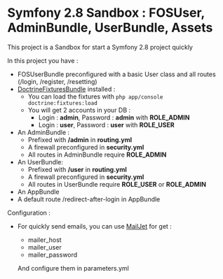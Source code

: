 Symfony 2.8 Sandbox : FOSUser, AdminBundle, UserBundle, Assets
===================

This project is a Sandbox for start a Symfony 2.8 project quickly

In this project you have :

* FOSUserBundle preconfigured with a basic User class and all routes (/login, /register, /resetting)
* [DoctrineFixturesBundle](http://symfony.com/doc/current/bundles/DoctrineFixturesBundle/index.html) installed :
    * You can load the fixtures with ```php app/console doctrine:fixtures:load```
    * You will get 2 accounts in your DB :
        * Login : **admin**, Password : **admin** with **ROLE_ADMIN**
        * Login : **user**, Password : **user** with **ROLE_USER**
* An AdminBundle :
    * Prefixed with **/admin** in **routing.yml**
    * A firewall preconfigured in **security.yml**
    * All routes in AdminBundle require **ROLE_ADMIN**
* An UserBundle:
    * Prefixed with **/user** in **routing.yml**
    * A firewall preconfigured in **security.yml**
    * All routes in UserBundle require **ROLE_USER** or **ROLE_ADMIN**
* An AppBundle
* A default route /redirect-after-login in AppBundle

Configuration : 

* For quickly send emails, you can use [MailJet](https://fr.mailjet.com/) for get :
    * mailer_host
    * mailer_user
    * mailer_password
    
    And configure them in parameters.yml


